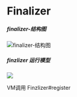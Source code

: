 # Finalizer

##### finalizer-结构图



![finalizer-结构图](/home/ing/Documents/Source/image/finalizer-struct.png)

##### finzlizer 运行模型

![](/home/ing/Documents/Source/image/finalizer-mod.png)



VM调用 Finzlizer#register

